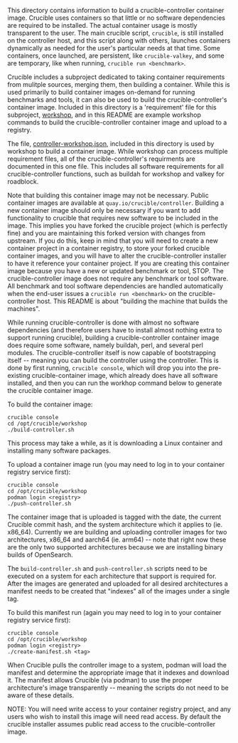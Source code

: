 This directory contains information to build a crucible-controller container image.  Crucible uses containers so that little or no software dependencies are required to be installed.  The actual container usage is mostly transparent to the user.  The main crucible script, `crucible`, is still installed on the controller host, and this script along with others, launches containers dynamically as needed for the user's particular needs at that time.  Some containers, once launched, are persistent, like `crucible-valkey`, and some are temporary, like when running, `crucible run <benchmark>`.

Crucible includes a subproject dedicated to taking container requirements from mulitple sources, merging them, then building a container.  While this is used primarily to build container images on-demand for running benchmarks and tools, it can also be used to build the crucible-controller's container image.  Included in this directory is a 'requirement' file for this subproject, [workshop](https://github.com/perftool-incubator/workshop), and in this README are example workshop commands to build the crucible-controller container image and upload to a registry.

The file, [controller-workshop.json](controller-workshop.json), included in this directory is used by workshop to build a container image.  While workshop can process multiple requirement files, all of the crucible-controller's requirments are documented in this one file.  This includes all software requirements for all crucible-controller functions, such as buildah for workshop and valkey for roadblock.

Note that building this container image may not be necessary.  Public container images are available at `quay.io/crucible/controller`.  Building a new container image should only be necessary if you want to add functionality to crucible that requires new software to be included in the image.  This implies you have forked the crucible project (which is perfectly fine) and you are maintaining this forked version with changes from upstream.  If you do this, keep in mind that you will need to create a new container project in a container registry, to store your forked crucible container images, and you will have to alter the crucible-controller installer to have it reference your container project.  If you are creating this container image because you have a new or updated benchmark or tool, STOP.  The crucible-controller image does not require any benchmark or tool software.  All benchmark and tool software dependencies are handled automatically when the end-user issues a `crucible run <benchmark>` on the crucible-controller host.  This README is about "building the machine that builds the machines".

While running crucible-controller is done with almost no software dependencies (and therefore users have to install almost nothing extra to support running crucible), building a crucible-controller container image does require some software, namely buildah, perl, and several perl modules.  The crucible-controller itself is now capable of bootstrapping itself -- meaning you can build the controller using the controller.  This is done by first running, `crucible console`, which will drop you into the pre-existing crucible-container image, which already does have all software installed, and then you can run the workhop command below to generate the crucible container image. 

To build the container image:

```
crucible console
cd /opt/crucible/workshop
./build-controller.sh
```

This process may take a while, as it is downloading a Linux container and installing many software packages.

To upload a container image run (you may need to log in to your container registry service first):

```
crucible console
cd /opt/crucible/workshop
podman login <registry>
./push-controller.sh
```

The container image that is uploaded is tagged with the date, the current Crucible commit hash, and the system architecture which it applies to (ie. x86_64).  Currently we are building and uploading controller images for two architectures, x86_64 and aarch64 (ie. arm64) -- note that right now these are the only two supported architectures because we are installing binary builds of OpenSearch.

The `build-controller.sh` and `push-controller.sh` scripts need to be executed on a system for each architecture that support is required for.  After the images are generated and uploaded for all desired architectures a manifest needs to be created that "indexes" all of the images under a single tag.

To build this manifest run (again you may need to log in to your container registry service first):

```
crucible console
cd /opt/crucible/workshop
podman login <registry>
./create-manifest.sh <tag>
```

When Crucible pulls the controller image to a system, podman will load the manifest and determine the appropriate image that it indexes and download it.  The manifest allows Crucible (via podman) to use the proper architecture's image transparently -- meaning the scripts do not need to be aware of these details.

NOTE: You will need write access to your container registry project, and any users who wish to install this image will need read access.  By default the crucible installer assumes public read access to the crucible-controller image.
